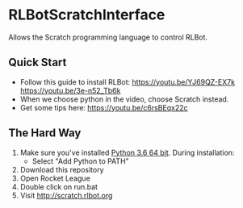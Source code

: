 # RLBotScratchInterface
Allows the Scratch programming language to control RLBot.

## Quick Start

- Follow this guide to install RLBot: https://youtu.be/YJ69QZ-EX7k
https://youtu.be/3e-n52_Tb6k
- When we choose python in the video, choose Scratch instead.
- Get some tips here: https://youtu.be/c6rsBEqx22c

## The Hard Way

1. Make sure you've installed [Python 3.6 64 bit](https://www.python.org/ftp/python/3.6.5/python-3.6.5-amd64.exe). During installation:
   - Select "Add Python to PATH"
1. Download this repository
1. Open Rocket League
1. Double click on run.bat
1. Visit http://scratch.rlbot.org
